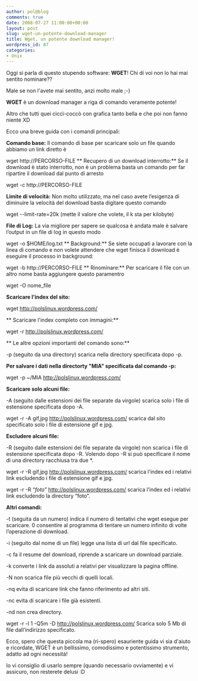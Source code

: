 ```yaml
---
author: pol@blog
comments: true
date: 2008-07-27 11:00:00+00:00
layout: post
slug: wget-un-potente-download-manager
title: Wget, un potente download manager!
wordpress_id: 87
categories:
- Unix
---
```


Oggi si parla di questo stupendo software: **WGET**! Chi di voi non lo hai mai sentito nominare??

Male se non l'avete mai sentito, anzi molto male ;-)

**WGET** è un download manager a riga di comando veramente potente!

Altro che tutti quei ciccì-coccò con grafica tanto bella e che poi non fanno niente XD

Ecco una breve guida con i comandi principali:

**Comando base:** Il comando di base per scaricare solo un file quando abbiamo un link diretto è

wget http://PERCORSO-FILE
**
Recupero di un download interrotto:** Se il download è stato interrotto, non è un problema basta un comando per far ripartire il download dal punto di arresto

wget -c http://PERCORSO-FILE

**Limite di velocità:** Non molto utilizzato, ma nel caso avete l’esigenza di diminuire la velocità del download basta digitare questo comando

wget --limit-rate=20k (mette il valore che volete, il k sta per kilobyte)

**File di Log:** La via migliore per sapere se qualcosa è andata male è salvare l’output in un file di log in questo modo

wget -o $HOME/log.txt
**
Background:** Se siete occupati a lavorare con la linea di comando e non volete attendere che wget finisca il download è eseguire il processo in background:

wget -b http://PERCORSO-FILE
**
Rinominare:** Per scaricare il file con un altro nome basta aggiungere questo paramentro

wget -O nome_file

**Scaricare l'index del sito:**

wget http://polslinux.wordpress.com/

** Scaricare l'index completo con immagini:**

wget -r http://polslinux.wordpress.com/

** Le altre opzioni importanti del comando sono:**

-p (seguito da una directory) scarica nella directory specificata dopo -p.

**Per salvare i dati nella directorty "MIA" specificata dal comando -p:**

wget -p ~/MIA http://polslinux.wordpress.com/

**Scaricare solo alcuni file:**

-A (seguito dalle estensioni dei file separate da virgole) scarica solo i file di estensione specificata dopo -A.

wget -r -A gif,jpg http://polslinux.wordpress.com/
scarica dal sito specificato solo i file di estensione gif e jpg.

**Escludere alcuni file:**

-R (seguito dalle estensioni dei file separate da virgole) non scarica i file di estensione specificata dopo -R. Volendo dopo -R si può specificare il nome di una directory racchiusa tra due *.

wget -r -R gif,jpg http://polslinux.wordpress.com/
scarica l’index ed i relativi link escludendo i file di estensione gif e jpg.

wget -r -R “*foto*” http://polslinux.wordpress.com/
scarica l’index ed i relativi link escludendo la directory “foto”.

**Altri comandi:**

-t (seguita da un numero) indica il numero di tentativi che wget esegue per scaricare. 0 consentire al programma di tentare un numero infinito di volte l’operazione di download.

-i (seguito dal nome di un file) legge una lista di url dal file specificato.

-c fa il resume del download, riprende a scaricare un download parziale.

-k converte i link da assoluti a relativi per visualizzare la pagina offline.

-N non scarica file più vecchi di quelli locali.

-nq evita di scaricare link che fanno riferimento ad altri siti.

-nc evita di scaricare i file già esistenti.

-nd non crea directory.

wget -r -l 1 -Q5m -D http://polslinux.wordpress.com/
Scarica solo 5 Mb di file dall’indirizzo specificato.

Ecco, spero che questa piccola ma (ri-spero) esauriente guida vi sia d'aiuto e ricordate, WGET è un bellissimo, comodissimo e potentissimo strumento, adatto ad ogni necessità!

Io vi consiglio di usarlo sempre (quando necessario ovviamente) e vi assicuro, non resterete delusi :D
